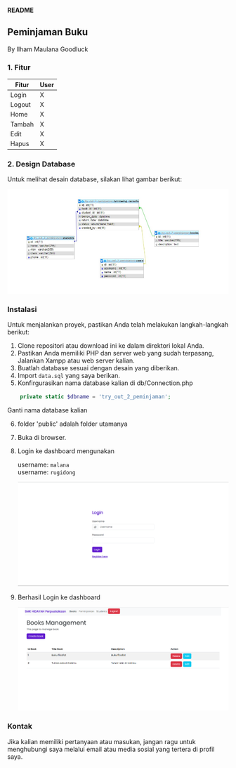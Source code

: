 **README**

## Peminjaman Buku

By Ilham Maulana
Goodluck

### 1. Fitur

| Fitur  | User |
| ------ | ---- |
| Login  | X    |
| Logout | X    |
| Home   | X    |
| Tambah | X    |
| Edit   | X    |
| Hapus  | X    |

### 2. Design Database

Untuk melihat desain database, silakan lihat gambar berikut:

![ERD](ERD.jpg)

### Instalasi

Untuk menjalankan proyek, pastikan Anda telah melakukan langkah-langkah berikut:

1. Clone repositori atau download ini ke dalam direktori lokal Anda.
2. Pastikan Anda memiliki PHP dan server web yang sudah terpasang, Jalankan Xampp atau web server kalian.
3. Buatlah database sesuai dengan desain yang diberikan.
4. Import `data.sql` yang saya berikan.
5. Konfirgurasikan nama database kalian di db/Connection.php

```php
    private static $dbname = 'try_out_2_peminjaman';
```

Ganti nama database kalian

6. folder 'public' adalah folder utamanya
7. Buka di browser.

8. Login ke dashboard mengunakan <br>

   username: `malana` <br>
   username: `rugidong`

   ![HALAMAN LOGIN](login.png)

9. Berhasil Login ke dashboard

   ![DASHBAORD](buku-menu.png)

### Kontak

Jika kalian memiliki pertanyaan atau masukan, jangan ragu untuk menghubungi saya melalui email atau media sosial yang tertera di profil saya.
